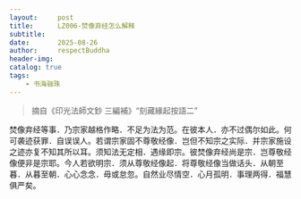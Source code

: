 ```yaml
---
layout:     post
title:      LZ006-焚像弃经怎么解释
subtitle:   
date:       2025-08-26
author:     respectBuddha
header-img: 
catalog: true
tags:
    - 书海骊珠
---
```


> 摘自《印光法師文鈔 三編補》“刻藏緣起按語二”

焚像弃经等事．乃宗家越格作略．不足为法为范。在彼本人．亦不过偶尔如此。何可袭迹获罪．自误误人。若谓宗家固不尊敬经像．岂但不知宗之实际．并宗家施设之迹亦复不知其所以耳。须知法无定相．遇缘即宗。彼焚像弃经尚是宗．岂尊敬经像便非是宗耶。今人若欲明宗．须从尊敬经像起．将尊敬经像当做话头．从朝至暮．从暮至朝．心心念念．毋或怠忽。自然业尽情空．心月孤明．事理两得．福慧俱严矣。

